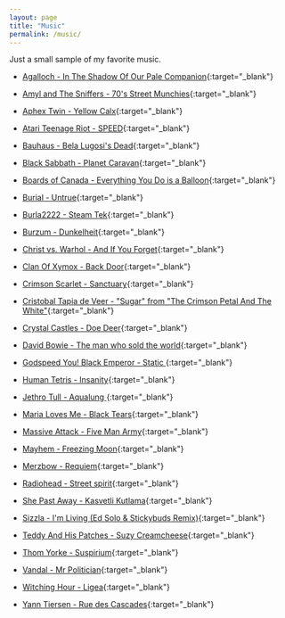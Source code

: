 ```yaml
---
layout: page
title: "Music"
permalink: /music/
---
```


Just a small sample of my favorite music.

* [Agalloch - In The Shadow Of Our Pale Companion](https://www.youtube.com/watch?v=6-HDYLJZWGs){:target="_blank"}

* [Amyl and The Sniffers - 70's Street Munchies](https://www.youtube.com/watch?v=uid_8u7T13Y){:target="_blank"}

* [Aphex Twin - Yellow Calx](https://www.youtube.com/watch?v=kaZhbLgZcgs){:target="_blank"}

* [Atari Teenage Riot - SPEED](https://www.youtube.com/watch?v=plAr3adKbyc){:target="_blank"}

* [Bauhaus - Bela Lugosi's Dead](https://www.youtube.com/watch?v=OKRJfIPiJGY){:target="_blank"}

* [Black Sabbath - Planet Caravan](https://www.youtube.com/watch?v=SvrOzYtnLMA){:target="_blank"}

* [Boards of Canada - Everything You Do is a Balloon](https://www.youtube.com/watch?v=dQEmaj9C6ko){:target="_blank"}

* [Burial - Untrue](https://www.youtube.com/watch?v=Os9DYRZyk-w){:target="_blank"}

* [Burla2222 - Steam Tek](https://www.youtube.com/watch?v=02iqykHCSWE){:target="_blank"}

* [Burzum - Dunkelheit](https://www.youtube.com/watch?v=DPyOhP1GTRQ){:target="_blank"}

* [Christ vs. Warhol - And If You Forget](https://www.youtube.com/watch?v=cE1HRPL4m6M){:target="_blank"}

* [Clan Of Xymox - Back Door](https://www.youtube.com/watch?v=3qeCVi2gSeQ){:target="_blank"} 

* [Crimson Scarlet - Sanctuary](https://www.youtube.com/watch?v=8Am9Mf2plIA&list=RDcE1HRPL4m6M){:target="_blank"} 

* [Cristobal Tapia de Veer - "Sugar" from "The Crimson Petal And The White"](https://www.youtube.com/watch?v=gJSJhs3CjG8){:target="_blank"} 

* [Crystal Castles - Doe Deer](https://www.youtube.com/watch?v=0ruvmkCq4esBeneath){:target="_blank"}

* [David Bowie - The man who sold the world](https://www.youtube.com/watch?v=HSH--SJKVQQ){:target="_blank"}

* [Godspeed You! Black Emperor - Static ](https://www.youtube.com/watch?v=RW86oMO80Ms){:target="_blank"}

* [Human Tetris - Insanity](https://www.youtube.com/watch?v=gtCQB6UUgAs){:target="_blank"}

* [Jethro Tull - Aqualung ](https://www.youtube.com/watch?v=B0jMPI_pUec){:target="_blank"}

* [Maria Loves Me - Black Tears](https://www.youtube.com/watch?v=HVdmxW581Co){:target="_blank"}

* [Massive Attack - Five Man Army](https://www.youtube.com/watch?v=p_pg29keUCU){:target="_blank"}

* [Mayhem - Freezing Moon](https://www.youtube.com/watch?v=z8VIhIIq-kk){:target="_blank"}

* [Merzbow - Requiem](https://www.youtube.com/watch?v=FgOg6aYqASY){:target="_blank"}

* [Radiohead - Street spirit](https://www.youtube.com/watch?v=LCJblaUkkfc){:target="_blank"}

* [She Past Away - Kasvetli Kutlama](https://www.youtube.com/watch?v=oy2x_kHCy4w){:target="_blank"}

* [Sizzla - I'm Living (Ed Solo & Stickybuds Remix)](https://www.youtube.com/watch?v=prBV3gFYkNA){:target="_blank"}

* [Teddy And His Patches - Suzy Creamcheese](https://www.youtube.com/watch?v=SOaxtDSWWi0){:target="_blank"}

* [Thom Yorke - Suspirium](https://www.youtube.com/watch?v=BTZl9KMjbrU){:target="_blank"}

* [Vandal - Mr Politician](https://www.youtube.com/watch?v=r5xTmK2Fq1w){:target="_blank"}

* [Witching Hour - Ligea](https://www.youtube.com/watch?v=CK9RZ9qgSfg&list=RDCK9RZ9qgSfg&start_radio=1){:target="_blank"}

* [Yann Tiersen - Rue des Cascades](https://www.youtube.com/watch?v=o8lPEgqE16o){:target="_blank"}
